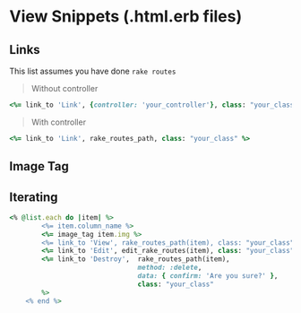 # View Snippets (.html.erb files)

## Links

This list assumes you have done `rake routes`

>Without controller

```ruby
<%= link_to 'Link', {controller: 'your_controller'}, class: "your_class" %>
```

>With controller

```ruby
<%= link_to 'Link', rake_routes_path, class: "your_class" %>
```

## Image Tag

## Iterating

```ruby
<% @list.each do |item| %>
        <%= item.column_name %>
        <%= image_tag item.img %>
        <%= link_to 'View', rake_routes_path(item), class: "your_class" %>
        <%= link_to 'Edit', edit_rake_routes(item), class: "your_class" %>
        <%= link_to 'Destroy',  rake_routes_path(item),
                                method: :delete, 
                                data: { confirm: 'Are you sure?' }, 
                                class: "your_class"
        %>
    <% end %>
```